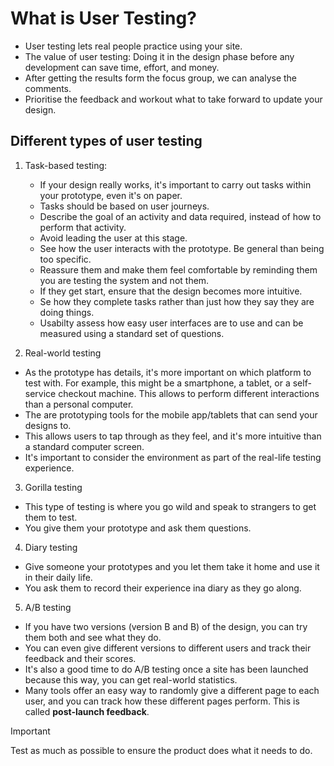 <h1>What is User Testing?</h1>

- User testing lets real people practice using your site.
- The value of user testing: Doing it in the design phase before any development can save time, effort, and money.
- After getting the results form the focus group, we can analyse the comments.
- Prioritise the feedback and workout what to take forward to update your design.

<h2>Different types of user testing</h2>

1. Task-based testing:

   - If your design really works, it's important to carry out tasks within your prototype, even it's on paper.
   - Tasks should be based on user journeys.
   - Describe the goal of an activity and data required, instead of how to perform that activity.
   - Avoid leading the user at this stage.
   - See how the user interacts with the prototype. Be general than being too specific.
   - Reassure them and make them feel comfortable by reminding them you are testing the system and not them.
   - If they get start, ensure that the design becomes more intuitive.
   - Se how they complete tasks rather than just how they say they are doing things.
   - Usabilty assess how easy user interfaces are to use and can be measured using a standard set of questions.

2. Real-world testing

- As the prototype has details, it's more important on which platform to test with. For example, this might be a smartphone, a tablet, or a self-service checkout machine. This allows to perform different interactions than a personal computer.
- The are prototyping tools for the mobile app/tablets that can send your designs to.
- This allows users to tap through as they feel, and it's more intuitive than a standard computer screen.
- It's important to consider the environment as part of the real-life testing experience.

3. Gorilla testing

- This type of testing is where you go wild and speak to strangers to get them to test.
- You give them your prototype and ask them questions.

4. Diary testing

- Give someone your prototypes and you let them take it home and use it in their daily life.
- You ask them to record their experience ina diary as they go along.

5. A/B testing

- If you have two versions (version B and B) of the design, you can try them both and see what they do.
- You can even give different versions to different users and track their feedback and their scores.
- It's also a good time to do A/B testing once a site has been launched because this way, you can get real-world statistics.
- Many tools offer an easy way to randomly give a different page to each user, and you can track how these different pages perform. This is called **post-launch feedback**.

> [!IMPORTANT]
> Test as much as possible to ensure the product does what it needs to do.
